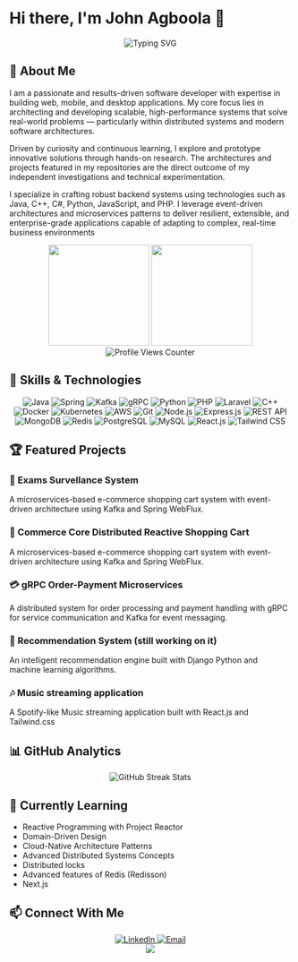 # Hi there, I'm John Agboola 👋

<div align="center">
  <img src="https://readme-typing-svg.herokuapp.com?font=Fira+Code&pause=1000&color=0969DA&center=true&vCenter=true&random=false&width=435&lines=Microservices+Enthusiast;Distributed+Systems+Enthusiast;Software+Architecture;Clean+Architecture;Java+Developer;Python+Developer;Javascript+Developer;PHP+Developer" alt="Typing SVG" />
</div>

## 🚀 About Me
I am a passionate and results-driven software developer with expertise in building web, mobile, and desktop applications. My core focus lies in architecting and developing scalable, high-performance systems that solve real-world problems — particularly within distributed systems and modern software architectures.

Driven by curiosity and continuous learning, I explore and prototype innovative solutions through hands-on research. The architectures and projects featured in my repositories are the direct outcome of my independent investigations and technical experimentation.

I specialize in crafting robust backend systems using technologies such as Java, C++, C#, Python, JavaScript, and PHP. I leverage event-driven architectures and microservices patterns to deliver resilient, extensible, and enterprise-grade applications capable of adapting to complex, real-time business environments

<!-- GitHub Stats -->
<div align="center">
  <img height="180em" src="https://github-readme-stats.vercel.app/api?username=bigjohncodes&show_icons=true&theme=github_dark&include_all_commits=true&count_private=true"/>
  <img height="180em" src="https://github-readme-stats.vercel.app/api/top-langs/?username=bigjohncodes&layout=compact&langs_count=12&theme=github_dark"/>
</div>
<div align="center">
  <img src="https://komarev.com/ghpvc/?username=bigjohncodes&style=for-the-badge&color=0e75b6&label=Profile+Views" alt="Profile Views Counter"/>
</div>

## 💼 Skills & Technologies

<div align="center">
  <img alt="Java" src="https://img.shields.io/badge/Java-ED8B00?style=for-the-badge&logo=openjdk&logoColor=white" />
  <img alt="Spring" src="https://img.shields.io/badge/Spring-6DB33F?style=for-the-badge&logo=spring&logoColor=white" />
  <img alt="Kafka" src="https://img.shields.io/badge/Apache_Kafka-231F20?style=for-the-badge&logo=apache-kafka&logoColor=white" />
  <img alt="gRPC" src="https://img.shields.io/badge/gRPC-4285F4?style=for-the-badge&logo=google&logoColor=white" />
  <img alt="Python" src="https://img.shields.io/badge/Python-3776AB?style=for-the-badge&logo=python&logoColor=white" />
  <img alt="PHP" src="https://img.shields.io/badge/PHP-3776AB?style=for-the-badge&logo=PHP&logoColor=white" />
  <img alt="Laravel" src="https://img.shields.io/badge/Laravel-DC382D?style=for-the-badge&logo=Laravel&logoColor=white" />
  <img alt="C++" src="https://img.shields.io/badge/C++-00599C?style=for-the-badge&logo=c%2B%2B&logoColor=white" />
  <img alt="Docker" src="https://img.shields.io/badge/Docker-2496ED?style=for-the-badge&logo=docker&logoColor=white" />
  <img alt="Kubernetes" src="https://img.shields.io/badge/Kubernetes-326CE5?style=for-the-badge&logo=kubernetes&logoColor=white" />
  <img alt="AWS" src="https://img.shields.io/badge/AWS-232F3E?style=for-the-badge&logo=amazon-aws&logoColor=white" />
  <img alt="Git" src="https://img.shields.io/badge/Git-F05032?style=for-the-badge&logo=git&logoColor=white" />
  <img alt="Node.js" src="https://img.shields.io/badge/Node.js-339933?style=for-the-badge&logo=nodedotjs&logoColor=white" />
  <img alt="Express.js" src="https://img.shields.io/badge/Express.js-000000?style=for-the-badge&logo=express&logoColor=white" />
  <img alt="REST API" src="https://img.shields.io/badge/REST_API-FF6C37?style=for-the-badge&logo=postman&logoColor=white" />
  <img alt="MongoDB" src="https://img.shields.io/badge/MongoDB-47A248?style=for-the-badge&logo=mongodb&logoColor=white" />
  <img alt="Redis" src="https://img.shields.io/badge/Redis-DC382D?style=for-the-badge&logo=redis&logoColor=white" />
  <img alt="PostgreSQL" src="https://img.shields.io/badge/PostgreSQL-316192?style=for-the-badge&logo=postgresql&logoColor=white" />
  <img alt="MySQL" src="https://img.shields.io/badge/MySQL-4479A1?style=for-the-badge&logo=mysql&logoColor=white" />
  <img alt="React.js" src="https://img.shields.io/badge/React-20232A?style=for-the-badge&logo=react&logoColor=61DAFB" />
  <img alt="Tailwind CSS" src="https://img.shields.io/badge/Tailwind_CSS-06B6D4?style=for-the-badge&logo=tailwind-css&logoColor=white" />
</div>

## 🏆 Featured Projects

### 🛒 Exams Survellance System 
A microservices-based e-commerce shopping cart system with event-driven architecture using Kafka and Spring WebFlux.


### 🛒 Commerce Core Distributed Reactive Shopping Cart
A microservices-based e-commerce shopping cart system with event-driven architecture using Kafka and Spring WebFlux.


### 💳 gRPC Order-Payment Microservices
A distributed system for order processing and payment handling with gRPC for service communication and Kafka for event messaging.


### 🤖 Recommendation System (still working on it)
An intelligent recommendation engine built with Django Python and machine learning algorithms.

### 🎶 Music streaming application
A Spotify-like Music streaming application built with React.js and Tailwind.css


## 📊 GitHub Analytics

<p align="center">
  <img src="https://github-readme-streak-stats.herokuapp.com/?user=bigjohncodes&theme=github-dark-blue" alt="GitHub Streak Stats" />
</p>


## 🌱 Currently Learning

- Reactive Programming with Project Reactor
- Domain-Driven Design
- Cloud-Native Architecture Patterns
- Advanced Distributed Systems Concepts
- Distributed locks
- Advanced features of Redis (Redisson)
- Next.js

## 📫 Connect With Me

<div align="center">
  <a href="https://www.linkedin.com/in/john-agboola-81a5a52a9/" target="_blank">
    <img alt="LinkedIn" src="https://img.shields.io/badge/LinkedIn-0077B5?style=for-the-badge&logo=linkedin&logoColor=white" />
  </a>
  <a href="mailto:johnagboola73@gmail.com" target="_blank">
    <img alt="Email" src="https://img.shields.io/badge/Email-D14836?style=for-the-badge&logo=gmail&logoColor=white" />
  </a>
</div>

<div align="center">
  <img src="https://forthebadge.com/images/badges/built-with-love.svg" />
</div>

